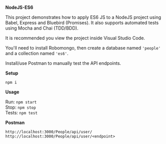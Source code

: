 **NodeJS-ES6**

This project demonstrates how to apply ES6 JS to a NodeJS project using Babel, Express and Bluebird (Promises). It also supports automated tests using Mocha and Chai (TDD/BDD).

It is recommended you view the project inside Visual Studio Code.

You'll need to install Robomongo, then create a database named `'people'` and a collection named `'es6'`.

Install/use Postman to manually test the API endpoints.

****Setup****

`npm i`

****Usage****

Run: `npm start`\
Stop: `npm stop`\
Tests: `npm test`

****Postman****

`http://localhost:3000/People/api/user/`
`http://localhost:3000/People/api/user/<endpoint>`